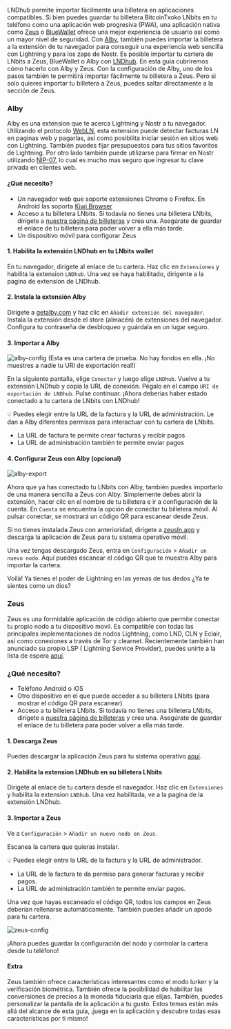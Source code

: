 LNDhub permite importar fácilmente una billetera en aplicaciones compatibles. Si bien puedes guardar tu billetera BitcoinTxoko LNbits en tu teléfono como una
aplicación web progresiva (PWA), una aplicación nativa como [Zeus](https://zeusln.app/) o [BlueWallet](https://bluewallet.io/) ofrece
una mejor experiencia de usuario así como un mayor nivel de seguridad. Con [Alby](https://getalby.com/),
también puedes importar la billetera a la extensión de tu navegador para conseguir una
experiencia web sencilla con Lightning y para los zaps de Nostr. Es posible importar tu
cartera de LNbits a Zeus, BlueWallet o Alby con [LNDhub](https://github.com/BlueWallet/LndHub/tree/master). En esta guía cubriremos cómo
hacerlo con Alby y Zeus. Con la configuración de Alby, uno de los pasos también te
permitirá importar fácilmente tu billetera a Zeus. Pero si solo quieres importar tu billetera
a Zeus, puedes saltar directamente a la sección de Zeus.

### Alby
Alby es una extension que te acerca Lightning y Nostr a tu navegador. Utilizando el
protocolo [WebLN](https://www.webln.dev/), esta extension puede detectar facturas LN en paginas web y pagarlas,
así como posibilita iniciar sesión en sitios web con Lightning. También puedes fijar
presupuestos para tus sitios favoritos de Lightning. Por otro lado también puede utilizarse
para firmar en Nostr utilizando [NIP-07](https://github.com/nostr-protocol/nips/blob/master/07.md), lo cual es mucho mas seguro que ingresar tu clave
privada en clientes web.

#### ¿Qué necesito?
- Un navegador web que soporte extensiones Chrome o Firefox. En Android las
soporta [Kiwi Browser](https://kiwibrowser.com/) 
- Acceso a tu billetera LNbits. Si todavía no tienes una billetera LNbits, dirígete a [nuestra página de billeteras](https://bitcointxoko.com) y crea una. Asegúrate de guardar el enlace de tu billetera para poder volver a ella más tarde.
- Un dispositivo móvil para configurar Zeus

#### 1. Habilita la extensión LNDhub en tu LNbits wallet
En tu navegador, dirígete al enlace de tu cartera. Haz clic en `Extensiones` y habilita la
extension `LNDhub`. Una vez se haya habilitado, dirigente a la pagina de extension de
LNDhub.

#### 2. Instala la extensión Alby
Dirígete a [getalby.com](https://getalby.com/) y haz clic en `Añadir extensión del navegador`. Instala la extensión
desde el store (almacén) de extensiones del navegador. Configura tu contraseña de
desbloqueo y guárdala en un lugar seguro.

#### 3. Importar a Alby
![alby-config](https://raw.githubusercontent.com/bitcointxoko/guides/main/images/lndhub/alby-config.png)
(Esta es una cartera de prueba. No hay fondos en ella. ¡No muestres a nadie tu URI de exportación real!)

En la siguiente pantalla, elige `Conectar` y luego elige `LNDhub`. Vuelve a tu extensión
LNDhub y copia la URL de conexión. Pégalo en el campo `URI de exportación de
LNDhub`. Pulse continuar. ¡Ahora deberías haber estado conectado a tu cartera de LNbits
con LNDhub!

💡 Puedes elegir entre la URL de la factura y la URL de administración. Le dan a Alby
diferentes permisos para interactuar con tu cartera de LNbits.

- La URL de factura te permite crear facturas y recibir pagos
- La URL de administración también te permite enviar pagos

#### 4. Configurar Zeus con Alby (opcional)
![alby-export](https://raw.githubusercontent.com/bitcointxoko/guides/main/images/lndhub/alby-export.png)

Ahora que ya has conectado tu LNbits con Alby, también puedes importarlo de una
manera sencilla a Zeus con Alby. Simplemente debes abrir la extensión, hacer cilc en el
nombre de tu billetera e ir a configuración de la cuenta. En `Cuenta` se encuentra la
opción de conectar tu billetera móvil. Al pulsar conectar, se mostrará un código QR para
escanear desde Zeus.

Si no tienes instalada Zeus con anterioridad, dirígete a [zeusln.app](https://zeusln.app/) y descarga la
aplicación de Zeus para tu sistema operativo móvil.

Una vez tengas descargado Zeus, entra en `Configuración` > `Añadir un nuevo nodo`. Aquí
puedes escanear el código QR que te muestra Alby para importar la cartera.

Voilà! Ya tienes el poder de Lightning en las yemas de tus dedos ¿Ya te sientes como un dios?

### Zeus
Zeus es una formidable aplicación de código abierto que permite conectar tu propio nodo
a tu dispositivo movil. Es compatible con todas las principales implementaciones de
nodos Lightning, como LND, CLN y Eclair, así como conexiones a través de Tor y
clearnet. Recientemente también han anunciado su propio LSP ( Lightning Service
Provider), puedes unirte a la lista de espera [aquí](https://olympusln.com/). 

### ¿Qué necesito?
- Teléfono Android o iOS
- Otro dispositivo en el que puede acceder a su billetera LNbits (para mostrar el código QR para escanear)
- Acceso a tu billetera LNbits. Si todavía no tienes una billetera LNbits, dirígete a [nuestra página de billeteras](https://bitcointxoko.com) y crea una. Asegúrate de guardar el enlace de tu billetera para poder volver a ella más tarde.
  
#### 1. Descarga Zeus
Puedes descargar la aplicación Zeus para tu sistema operativo [aquí](https://zeusln.app/).

#### 2. Habilita la extension LNDhub en su billetera LNbits
Dirigete al enlace de tu cartera desde el navegador. Haz clic en `Extensiones` y habilita la
extension `LNDhub`. Una vez habilitada, ve a la pagina de la extensión LNDhub.

#### 3. Importar a Zeus
Ve a `Configuración` > `Añadir un nuevo nodo en Zeus`.

Escanea la cartera que quieras instalar.

💡 Puedes elegir entre la URL de la factura y la URL de administrador.
- La URL de la factura te da permiso para generar facturas y recibir pagos.
- La URL de administración también te permite enviar pagos.

Una vez que hayas escaneado el código QR, todos los campos en Zeus deberían
rellenarse automáticamente. También puedes añadir un apodo para tu cartera.

![zeus-config](https://raw.githubusercontent.com/bitcointxoko/guides/main/images/lndhub/zeus-config.png)

¡Ahora puedes guardar la configuración del nodo y controlar la cartera desde tu teléfono!

#### Extra
Zeus también ofrece características interesantes como el modo lurker y la verificación
biométrica. También ofrece la posibilidad de habilitar las conversiones de precios a la
moneda fiduciaria que elijas. También, puedes personalizar la pantalla de la aplicación a
tu gusto. Estos temas están más allá del alcance de esta guía, ¡juega en la aplicación y
descubre todas esas características por ti mismo!

